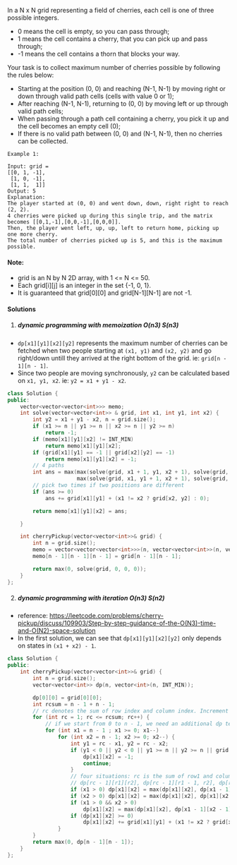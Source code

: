 In a N x N grid representing a field of cherries, each cell is one of three possible integers.

 

-    0 means the cell is empty, so you can pass through;
-    1 means the cell contains a cherry, that you can pick up and pass through;
-    -1 means the cell contains a thorn that blocks your way.

 

Your task is to collect maximum number of cherries possible by following the rules below:

 

-    Starting at the position (0, 0) and reaching (N-1, N-1) by moving right or down through valid path cells (cells with value 0 or 1);
-    After reaching (N-1, N-1), returning to (0, 0) by moving left or up through valid path cells;
-    When passing through a path cell containing a cherry, you pick it up and the cell becomes an empty cell (0);
-    If there is no valid path between (0, 0) and (N-1, N-1), then no cherries can be collected.

 

 

```
Example 1:

Input: grid =
[[0, 1, -1],
 [1, 0, -1],
 [1, 1,  1]]
Output: 5
Explanation: 
The player started at (0, 0) and went down, down, right right to reach (2, 2).
4 cherries were picked up during this single trip, and the matrix becomes [[0,1,-1],[0,0,-1],[0,0,0]].
Then, the player went left, up, up, left to return home, picking up one more cherry.
The total number of cherries picked up is 5, and this is the maximum possible.
```

 

#### Note:

-    grid is an N by N 2D array, with 1 <= N <= 50.
-    Each grid[i][j] is an integer in the set {-1, 0, 1}.
-    It is guaranteed that grid[0][0] and grid[N-1][N-1] are not -1.


#### Solutions

1. ##### dynamic programming with memoization O(n3) S(n3)

- `dp[x1][y1][x2][y2]` represents the maximum number of cherries can be fetched when two people starting at `(x1, y1)` and `(x2, y2)` and go right/down untill they arrived at the right bottom of the grid. ie: `grid[n - 1][n - 1]`. 
- Since two people are moving synchronously, `y2` can be calculated based on `x1, y1, x2`. ie:
 `y2 = x1 + y1 - x2`.

```c++
class Solution {
public:
    vector<vector<vector<int>>> memo;
    int solve(vector<vector<int>> & grid, int x1, int y1, int x2) {
        int y2 = x1 + y1 - x2, n = grid.size();
        if (x1 >= n || y1 >= n || x2 >= n || y2 >= n)
            return -1;
        if (memo[x1][y1][x2] != INT_MIN)
            return memo[x1][y1][x2];
        if (grid[x1][y1] == -1 || grid[x2][y2] == -1)
            return memo[x1][y1][x2] = -1;
        // 4 paths
        int ans = max(max(solve(grid, x1 + 1, y1, x2 + 1), solve(grid, x1 + 1, y1, x2)), 
                      max(solve(grid, x1, y1 + 1, x2 + 1), solve(grid, x1, y1 + 1, x2)));
        // pick two times if two positions are different
        if (ans >= 0)
            ans += grid[x1][y1] + (x1 != x2 ? grid[x2, y2] : 0);

        return memo[x1][y1][x2] = ans;

    }

    int cherryPickup(vector<vector<int>>& grid) {
        int n = grid.size();
        memo = vector<vector<vector<int>>>(n, vector<vector<int>>(n, vector<int>(n, INT_MIN)));
        memo[n - 1][n - 1][n - 1] = grid[n - 1][n - 1];

        return max(0, solve(grid, 0, 0, 0));
    }
};
```


2. ##### dynamic programming with iteration O(n3) S(n2)

- reference: https://leetcode.com/problems/cherry-pickup/discuss/109903/Step-by-step-guidance-of-the-O(N3)-time-and-O(N2)-space-solution
- In the first solution, we can see that `dp[x1][y1][x2][y2]` only depends on states in `(x1 + x2) - 1`.

```c++
class Solution {
public:
    int cherryPickup(vector<vector<int>>& grid) {
        int n = grid.size();
        vector<vector<int>> dp(n, vector<int>(n, INT_MIN));

        dp[0][0] = grid[0][0];
        int rcsum = n - 1 + n - 1;
        // rc denotes the sum of row index and column index. Increment 1 in each step.
        for (int rc = 1; rc <= rcsum; rc++) {
            // if we start from 0 to n - 1, we need an additional dp temporary matrix to store dp[rc - 1]
            for (int x1 = n - 1 ; x1 >= 0; x1--)
                for (int x2 = n - 1; x2 >= 0; x2--) {
                    int y1 = rc - x1, y2 = rc - x2;
                    if (y1 < 0 || y2 < 0 || y1 >= n || y2 >= n || grid[x1][y1] < 0 || grid[x2][y2] < 0) {
                        dp[x1][x2] = -1;
                        continue;
                    }
                    // four situations: rc is the sum of row1 and column1
                    // dp[rc - 1][r1][r2], dp[rc - 1][r1 - 1, r2], dp[rc - 1][r1, r2 - 1], dp[rc - 1][r1 - 1, r2 - 1].
                    if (x1 > 0) dp[x1][x2] = max(dp[x1][x2], dp[x1 - 1][x2]);
                    if (x2 > 0) dp[x1][x2] = max(dp[x1][x2], dp[x1][x2 - 1]);
                    if (x1 > 0 && x2 > 0)
                        dp[x1][x2] = max(dp[x1][x2], dp[x1 - 1][x2 - 1]);
                    if (dp[x1][x2] >= 0)
                        dp[x1][x2] += grid[x1][y1] + (x1 != x2 ? grid[x2][y2] : 0);
                }
        }
        return max(0, dp[n - 1][n - 1]);
    }
};
```